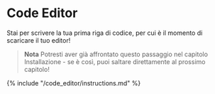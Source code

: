 # Code Editor

Stai per scrivere la tua prima riga di codice, per cui è il momento di scaricare il tuo editor!

> **Nota** Potresti aver già affrontato questo passaggio nel capitolo Installazione - se è così, puoi saltare direttamente al prossimo capitolo!

{% include "/code_editor/instructions.md" %}
